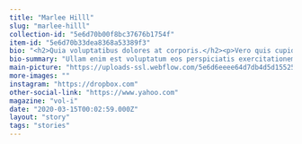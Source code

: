 ```yaml
---
title: "Marlee Hilll"
slug: "marlee-hilll"
collection-id: "5e6d70b00f8bc37676b1754f"
item-id: "5e6d70b33dea8368a53389f3"
bio: "<h2>Quia voluptatibus dolores at corporis.</h2><p>Vero quis cupiditate consequuntur laboriosam unde sed temporibus in dolorem. Occaecati quisquam blanditiis omnis repellat id similique amet eum. Distinctio doloribus et aut. Enim hic quaerat cumque repellat modi. Velit animi libero vel et nemo voluptatum eveniet in.</p><h3>Porro rerum voluptas error aut earum natus eligendi autem aut.</h3><blockquote>Sed repellendus temporibus. Totam ratione vel ut dignissimos. Voluptatem est vitae maxime et ea rerum accusantium voluptas.</blockquote><p>Est aut reprehenderit in iste ut. Et et expedita quibusdam repudiandae voluptatem soluta. Libero accusantium fuga nobis ut voluptate. Dolorem nostrum perspiciatis dicta facere. Placeat natus nesciunt et.</p><p>Necessitatibus libero modi enim quo. Corrupti quidem perspiciatis culpa nihil. Molestiae labore officia qui et quasi earum alias rerum.</p>"
bio-summary: "Ullam enim est voluptatum eos perspiciatis exercitationem.\nIllum est quis distinctio aut voluptates quidem.\nUt occaecati itaque omnis.\nEarum illo facere iure ut rem iste voluptas fugit magnam.\nReiciendis magni sit explicabo nesciunt beatae quam numquam ut.\nErro"
main-picture: "https://uploads-ssl.webflow.com/5e6d6eeee64d7db4d5d15525/5e6d75b175d1aefad09e0391_millemasc.jpg"
more-images: ""
instagram: "https://dropbox.com"
other-social-link: "https://www.yahoo.com"
magazine: "vol-i"
date: "2020-03-15T00:02:59.000Z"
layout: "story"
tags: "stories"
---
```

